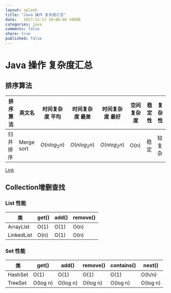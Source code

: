 ```yaml
---
layout: splash
title: "Java 操作 复杂度汇总"
date:   2017-11-17 19:06:46 +0800
categories: java
comments: false
share: true
published: false
---
```

<script type="text/javascript" src="http://cdn.mathjax.org/mathjax/latest/MathJax.js?config=TeX-AMS-MML_HTMLorMML"></script>
# Java 操作 复杂度汇总     
## 排序算法

| 排序算法 | 英文名 | 时间复杂度 平均 | 时间复杂度 最差 | 时间复杂度 最好 | 空间复杂度 | 稳定性 | 复杂性 |
| --- | --- | --- | --- | --- | --- | --- | --- |
| 归并排序 | Merge sort | $$ O(nlog_{2}n) $$ | $$ O(nlog_{2}n) $$ | $$ O(nlog_{2}n) $$ | O(n) | 稳定 | 较复杂 |
    
[Link](http://www.cnblogs.com/nannanITeye/archive/2013/04/11/3013737.html)


## Collection增删查找
### List 性能

| 类 | get() | add() | remove() |
| --- | --- | --- | --- |
| ArrayList | O(1) | O(1) | O(n) |
| LinkedList | O(n)| O(1)| O(n) |

### Set 性能

| 类 | get() | add() | remove() | contains() | next() |
| --- | --- | --- | --- | --- | --- |
| HashSet | O(1) | O(1) | O(1) | O(1) | O(h/n) |
| TreeSet | O(log n)| O(log n)| O(log n) | O(log n) | O(log n) |


